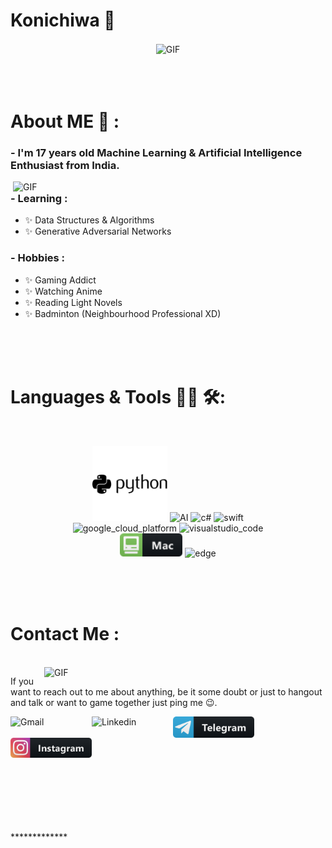 # Konichiwa 👋

<div align="center">
<img hight="300" width="700" alt="GIF" align="center" src="https://github.com/leminhson06/leminhson06/blob/main/anime-dr-stone.gif">
</div>

</br>
</br>
</br>


# About ME 💬 :

### - I'm 17 years  old Machine Learning & Artificial Intelligence Enthusiast from India.

<img hight="400" width="500" alt="GIF" align="right" src="https://github.com/leminhson06/leminhson06/blob/main/anime-dr-stone%20(1).gif">

### - Learning :
- ✨ Data Structures & Algorithms
- ✨ Generative Adversarial Networks

### - Hobbies : 
- ✨ Gaming Addict
- ✨ Watching Anime
- ✨ Reading Light Novels
- ✨ Badminton (Neighbourhood Professional XD)

</br>
</br>
</br>



# Languages & Tools 👨‍💻 🛠:
</br>

<p align="center">

<!-- For more icons please follow  https://github.com/MikeCodesDotNET/ColoredBadges -->
<img src="https://github.com/Xx-Ashutosh-xX/Xx-Ashutosh-xX/blob/master/assets/icons/python.png" alt="python" width="120" hight="50">
<img src="https://github.com/Xx-Ashutosh-xX/Xx-Ashutosh-xX/blob/master/assets/icons/ai.png" alt="AI" width="90" hight="50">
<img src="https://github.com/leminhson06/leminhson06/blob/main/csharp.png" alt="c#" width="86" hight="45">
<img src="https://github.com/leminhson06/leminhson06/blob/main/swift.png" alt="swift" width="110" hight="60">
</br>
<img src="https://github.com/Xx-Ashutosh-xX/Xx-Ashutosh-xX/blob/master/assets/icons/google_cloud_platform.png" alt="google_cloud_platform" width="270" hight="50">
<img src="https://github.com/Xx-Ashutosh-xX/Xx-Ashutosh-xX/blob/master/assets/icons/visualstudio_code.png" alt="visualstudio_code" width="240" hight="50">
</br>
<img src="https://github.com/MikeCodesDotNET/ColoredBadges/blob/master/png/devices/mac.png" alt="mac" width="100" hight="50">
<img src="https://github.com/Xx-Ashutosh-xX/Xx-Ashutosh-xX/blob/master/assets/icons/edge.png" alt="edge" width="100" hight="50">
</p>
</br>
</br>
</br>



# Contact Me :

<p>
 </br>


<img hight="320" width="450" align="right" alt="GIF" src="https://github.com/leminhson06/leminhson06/blob/main/dr-stone-smiling.gif">


If you want to reach out to me about anything, be it some doubt or just to hangout and talk or want to game together just ping me 😉.

<a href="mailto:leminhson30082006@gmail.com">
 <img align="left" alt="Gmail" width="130" hight="100" src="https://github.com/Xx-Ashutosh-xX/Xx-Ashutosh-xX/blob/master/assets/icons/gmail.png" />
</a>
<a href="https://www.linkedin.com/in/minhson06/">
  <img align="left" alt="Linkedin" width="130" hight="100" src="https://github.com/Xx-Ashutosh-xX/Xx-Ashutosh-xX/blob/master/assets/icons/linkedin.png" />
<a hreft="t.me/Leecow06">
  <img align="left" alt="Telegram" width="130" higth="100" src="https://github.com/MikeCodesDotNET/ColoredBadges/blob/master/png/social/telegram%403x.png" />
<a hreft="https://www.instagram.com/minhson06/">
  <img align="left" alt="Instagram" width="130" higth="100" src="https://github.com/MikeCodesDotNET/ColoredBadges/blob/master/png/social/instagram%403x.png" />  
</br>
</br>
</br>
</a>
 </p>
 

</br>
</br>
</br>
</br>
</br>
</br>
</br>
*************
